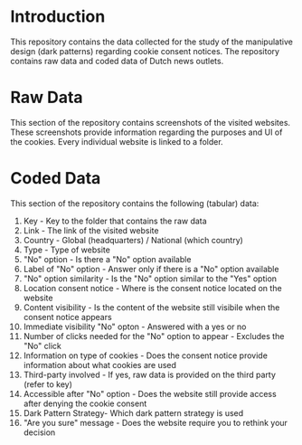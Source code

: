 # Introduction
This repository contains the data collected for the study of the manipulative design (dark patterns) regarding cookie consent notices. The repository contains raw data and coded data of Dutch news outlets.

# Raw Data
This section of the repository contains screenshots of the visited websites. These screenshots provide information regarding the purposes and UI of the cookies. Every individual website is linked to a folder.

# Coded Data
This section of the repository contains the following (tabular) data:
1. Key - Key to the folder that contains the raw data
2. Link - The link of the visited website
3. Country - Global (headquarters) / National (which country)
4. Type - Type of website
5. "No" option - Is there a "No" option available
6. Label of "No" option - Answer only if there is a "No" option available
7. "No" option similarity - Is the "No" option similar to the "Yes" option
8. Location consent notice - Where is the consent notice located on the website
9. Content visibility - Is the content of the website still visibile when the consent notice appears
10. Immediate visibility "No" opton - Answered with a yes or no
11. Number of clicks needed for the "No" option to appear - Excludes the "No" click
12. Information on type of cookies - Does the consent notice provide information about what cookies are used
13. Third-party involved - If yes, raw data is provided on the third party (refer to key)
14. Accessible after "No" option - Does the website still provide access after denying the cookie consent
15. Dark Pattern Strategy- Which dark pattern strategy is used
16. "Are you sure" message - Does the website require you to rethink your decision
